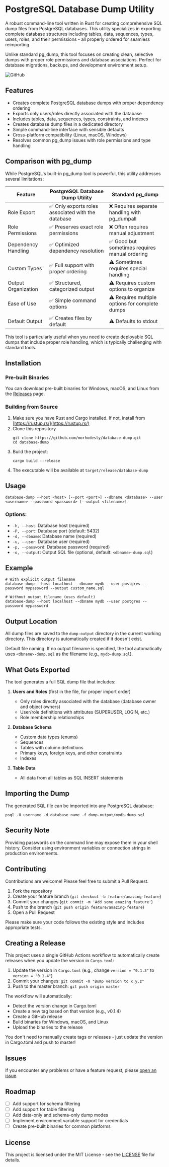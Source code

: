 # PostgreSQL Database Dump Utility

A robust command-line tool written in Rust for creating comprehensive SQL dump files from PostgreSQL databases. This utility specializes in exporting complete database structures including tables, data, sequences, types, users, roles, and their permissions - all properly ordered for seamless reimporting.

Unlike standard pg_dump, this tool focuses on creating clean, selective dumps with proper role permissions and database associations. Perfect for database migrations, backups, and development environment setup.

![GitHub](https://img.shields.io/github/license/morhodesly/database-dump)

## Features

- Creates complete PostgreSQL database dumps with proper dependency ordering
- Exports only users/roles directly associated with the database 
- Includes tables, data, sequences, types, constraints, and indexes
- Creates database dump files in a dedicated directory
- Simple command-line interface with sensible defaults
- Cross-platform compatibility (Linux, macOS, Windows)
- Resolves common pg_dump issues with role permissions and type handling

## Comparison with pg_dump

While PostgreSQL's built-in pg_dump tool is powerful, this utility addresses several limitations:

| Feature | PostgreSQL Database Dump Utility | Standard pg_dump |
|---------|----------------------------------|------------------|
| Role Export | ✅ Only exports roles associated with the database | ❌ Requires separate handling with pg_dumpall |
| Role Permissions | ✅ Preserves exact role permissions | ❌ Often requires manual adjustment |
| Dependency Handling | ✅ Optimized dependency resolution | ✅ Good but sometimes requires manual ordering |
| Custom Types | ✅ Full support with proper ordering | ⚠️ Sometimes requires special handling |
| Output Organization | ✅ Structured, categorized output | ⚠️ Requires custom options to organize |
| Ease of Use | ✅ Simple command options | ⚠️ Requires multiple options for complete dumps |
| Default Output | ✅ Creates files by default | ⚠️ Defaults to stdout |

This tool is particularly useful when you need to create deployable SQL dumps that include proper role handling, which is typically challenging with standard tools.

## Installation

### Pre-built Binaries

You can download pre-built binaries for Windows, macOS, and Linux from the [Releases](https://github.com/morhodesly/database-dump/releases) page.

### Building from Source

1. Make sure you have Rust and Cargo installed. If not, install from [https://rustup.rs/](https://rustup.rs/)
2. Clone this repository
   ```
   git clone https://github.com/morhodesly/database-dump.git
   cd database-dump
   ```
3. Build the project:
   ```
   cargo build --release
   ```
4. The executable will be available at `target/release/database-dump`

## Usage

```
database-dump --host <host> [--port <port>] --dbname <database> --user <username> --password <password> [--output <filename>]
```

### Options:

- `-h, --host`: Database host (required)
- `-P, --port`: Database port (default: 5432)
- `-d, --dbname`: Database name (required)
- `-u, --user`: Database user (required)
- `-p, --password`: Database password (required)
- `-o, --output`: Output SQL file (optional, default: `<dbname>-dump.sql`)

## Example

```
# With explicit output filename
database-dump --host localhost --dbname mydb --user postgres --password mypassword --output custom_name.sql

# Without output filename (uses default)
database-dump --host localhost --dbname mydb --user postgres --password mypassword
```

## Output Location

All dump files are saved to the `dump-output` directory in the current working directory. This directory is automatically created if it doesn't exist. 

Default file naming: If no output filename is specified, the tool automatically uses `<dbname>-dump.sql` as the filename (e.g., `mydb-dump.sql`).

## What Gets Exported

The tool generates a full SQL dump file that includes:

1. **Users and Roles** (first in the file, for proper import order)
   - Only roles directly associated with the database (database owner and object owners)
   - User/role definitions with attributes (SUPERUSER, LOGIN, etc.)
   - Role membership relationships

2. **Database Schema**
   - Custom data types (enums)
   - Sequences
   - Tables with column definitions
   - Primary keys, foreign keys, and other constraints
   - Indexes

3. **Table Data**
   - All data from all tables as SQL INSERT statements

## Importing the Dump

The generated SQL file can be imported into any PostgreSQL database:

```
psql -U username -d database_name -f dump-output/mydb-dump.sql
```

## Security Note

Providing passwords on the command line may expose them in your shell history. 
Consider using environment variables or connection strings in production environments.

## Contributing

Contributions are welcome! Please feel free to submit a Pull Request.

1. Fork the repository
2. Create your feature branch (`git checkout -b feature/amazing-feature`)
3. Commit your changes (`git commit -m 'Add some amazing feature'`)
4. Push to the branch (`git push origin feature/amazing-feature`)
5. Open a Pull Request

Please make sure your code follows the existing style and includes appropriate tests.

## Creating a Release

This project uses a single GitHub Actions workflow to automatically create releases when you update the version in `Cargo.toml`:

1. Update the version in `Cargo.toml` (e.g., change `version = "0.1.3"` to `version = "0.1.4"`)
2. Commit your changes: `git commit -m "Bump version to x.y.z"`
3. Push to the master branch: `git push origin master`

The workflow will automatically:
- Detect the version change in Cargo.toml
- Create a new tag based on that version (e.g., v0.1.4)
- Create a GitHub release
- Build binaries for Windows, macOS, and Linux
- Upload the binaries to the release

You don't need to manually create tags or releases - just update the version in Cargo.toml and push to master!

## Issues

If you encounter any problems or have a feature request, please [open an issue](https://github.com/morhodesly/database-dump/issues).

## Roadmap

- [ ] Add support for schema filtering
- [ ] Add support for table filtering
- [ ] Add data-only and schema-only dump modes
- [ ] Implement environment variable support for credentials
- [ ] Create pre-built binaries for common platforms

## License

This project is licensed under the MIT License - see the [LICENSE](LICENSE) file for details. 